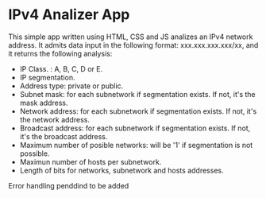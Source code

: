 # IPv4 Analizer App
This simple app written using HTML, CSS and JS analizes an IPv4 network address.
It admits data input in the following format: xxx.xxx.xxx.xxx/xx, and it returns the following analysis:

- IP Class. : A, B, C, D or E.
- IP segmentation.
- Address type: private or public.
- Subnet mask: for each subnetwork if segmentation exists. If not, it's the mask address.
- Network address: for each subnetwork if segmentation exists. If not, it's the network address.
- Broadcast address: for each subnetwork if segmentation exists. If not, it's the broadcast address.
- Maximum number of posible networks: will be '1' if segmentation is not possible.
- Maximun number of hosts per subnetwork.
- Length of bits for networks, subnetwork and hosts addresses.

Error handling penddind to be added
